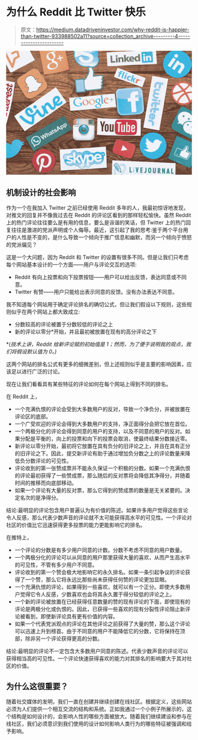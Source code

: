 # 为什么 Reddit 比 Twitter 快乐

> 原文：<https://medium.datadriveninvestor.com/why-reddit-is-happier-than-twitter-933988502a11?source=collection_archive---------4----------------------->

![](img/a6b9d1b6fc2096822afb971bddc11125.png)

## 机制设计的社会影响

作为一个在我加入 Twitter 之前已经使用 Reddit 多年的人，我最初惊讶地发现，对推文的回复并不像我过去在 Reddit 的评论区看到的那样轻松愉快。虽然 Reddit 上的热门评论往往要么是有用的信息，要么是诙谐的笑话，但 Twitter 上的热门回复往往是激进的党派声明或个人侮辱。最近，这引起了我的思考:鉴于两个平台用户的人性是不变的，是什么导致一个倾向于推广信息和幽默，而另一个倾向于愤怒的党派偏见？

这是一个大问题，因为 Reddit 和 Twitter 的设置有很多不同。但是让我们只考虑每个网站基本设计的一个方面——用户与评论交互的选项:

*   Reddit 有向上投票和向下投票按钮——用户可以给出反馈，表达同意或不同意。
*   Twitter 有赞——用户只能给出表示同意的反馈。没有办法表达不同意。

我不知道每个网站用于确定评论排名的确切公式，但让我们假设以下规则，这些规则似乎在两个网站上都大致成立:

*   分数较高的评论被置于分数较低的评论之上
*   新的评论以零分*开始，并且最初被放置在现有的高分评论之下

*(*技术上讲，Reddit 给新评论赋的初始值是 1；然而，为了便于说明我的观点，我们将假设默认值为 0。)*

这两个网站的排名公式有更多的细微差别，但上述规则似乎是主要的影响因素，应该足以进行广泛的讨论。

现在让我们看看具有某些特征的评论如何在每个网站上得到不同的排名。

在 Reddit 上，

*   一个充满仇恨的评论会受到大多数用户的反对，导致一个净负分，并被放置在评论区的底部。
*   一个广受欢迎的评论会得到大多数用户的支持，净正面得分会把它放在首位。
*   一个两极分化的评论会得到同意的用户的支持，以及不同意的用户的反对。如果分配是平衡的，向上的投票和向下的投票会取消，使最终结果分数接近零。
*   新评论以零分开始，最初将它放置在具有负分的旧评论之上，并且在具有正分的旧评论之下。因此，提交新评论有助于通过增加负分数之上的评论数量来降低负分数评论的可见性。
*   评论收到的第一张赞成票并不能永久保证一个积极的分数。如果一个充满仇恨的评论最初获得了一些赞成票，那么随后的反对票将会降低其净得分，并随着时间的推移而向底部移动。
*   如果一个评论有大量的反对票，那么它得到的赞成票的数量是无关紧要的。决定名次的是净得分。

结论:最明显的评论包含用户普遍认为有价值的陈述。如果许多用户觉得这些言论令人反感，那么代表少数声音的评论就不太可能获得高水平的可见性。一个评论对社区的价值比它迅速获得更多投票的能力更能影响它的排名。

在推特上，

*   一个评论的分数是有多少用户同意的计数。分数不考虑不同意的用户数量。
*   一个两极分化的评论可以从同意的用户那里获得大量的喜欢，从而产生高水平的可见性，不管有多少用户不同意。
*   评论收到的第一个赞会极大地影响它的永久排名。如果一条引起争议的评论获得了一个赞，那么它将永远比那些尚未获得任何赞的评论更加显眼。
*   一个充满仇恨的评论，如果得到一些喜欢，就可以有一个正分。即使大多数用户觉得它令人反感，少数喜欢也会将其永久置于得分较低的评论之上。
*   一个新的评论被放置在已经获得任意数量的赞的现有评论的下面，即使现有的评论是两极分化或仇恨的。因此，已获得一些喜欢的现有分裂性评论阻止新评论被看到，即使新评论具有更有价值的内容。
*   如果一个代表党派观点的评论在其他评论之前获得了大量的赞，那么这个评论可以迅速上升到榜首。由于不同意的用户不能降低它的分数，它将保持在顶部，除非另一个评论获得更高的分数。

结论:最明显的评论不一定包含大多数用户同意的陈述。代表少数声音的评论可以获得相当高的可见性。一个评论快速获得喜欢的能力对其排名的影响要大于其对社区的价值。

## 为什么这很重要？

随着社交媒体的发明，我们一直在创建并继续创建在线社区。根据定义，这些网站必须为人们提供一个相互交流的结构和系统。正如我通过一个小例子所展示的，这个结构是如何设计的，会影响人性的哪些方面被放大。随着我们继续建设和参与在线社区，我们必须意识到我们使用的设计如何影响人类行为的哪些特征被强调和给予影响。